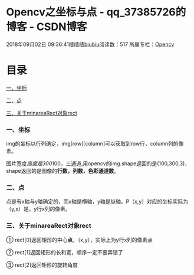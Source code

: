 # Opencv之坐标与点 - qq_37385726的博客 - CSDN博客





2018年09月02日 09:36:41[啧啧啧biubiu](https://me.csdn.net/qq_37385726)阅读数：517
所属专栏：[Opencv](https://blog.csdn.net/column/details/26515.html)









# **目录**

[一、坐标](#%E4%B8%80%E3%80%81%E5%9D%90%E6%A0%87)

[二、点](#%E4%BA%8C%E3%80%81%E7%82%B9)

[三、关于minareaRect对象rect](#%E4%B8%89%E3%80%81%E5%85%B3%E4%BA%8EminareaRect%E5%AF%B9%E8%B1%A1rect)

### 一、坐标

img的坐标以行列确定，img[row][column]可以获取到row行，column列的像素。

图片宽度*高度是300*100，三通道,用opencv的img.shape返回的是(100,300,3)，shape返回的是图像的**行数，列数，色彩通道数**。



### 二、点

点是有x轴与y轴确定的，而x轴是横轴，y轴是纵轴。P（x,y）对应的坐标实际为（y,x）是，y行x列的像素。



### 三、关于minareaRect对象rect

① rect[0]返回矩形的中心**点**，（x,y），实际上为y行x列的像素点

② rect[1]返回矩形的长和宽，顺序一定不要弄错了

③ rect[2]返回矩形的旋转角度



